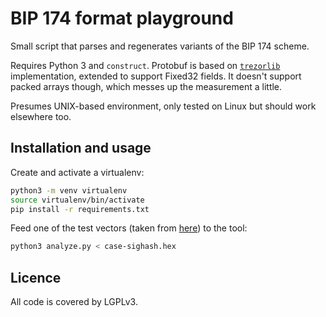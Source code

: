 # BIP 174 format playground

Small script that parses and regenerates variants of the BIP 174 scheme.

Requires Python 3 and `construct`. Protobuf is based on
[`trezorlib`](https://github.com/trezor/python-trezor) implementation,
extended to support Fixed32 fields. It doesn't support packed arrays
though, which messes up the measurement a little.

Presumes UNIX-based environment, only tested on Linux but should
work elsewhere too.

## Installation and usage

Create and activate a virtualenv:
```sh
python3 -m venv virtualenv
source virtualenv/bin/activate
pip install -r requirements.txt
```

Feed one of the test vectors (taken from [here](https://github.com/achow101/bips/blob/bip174-rev/bip-0174.mediawiki#Specification)) to the tool:
```sh
python3 analyze.py < case-sighash.hex
```

## Licence

All code is covered by LGPLv3.
